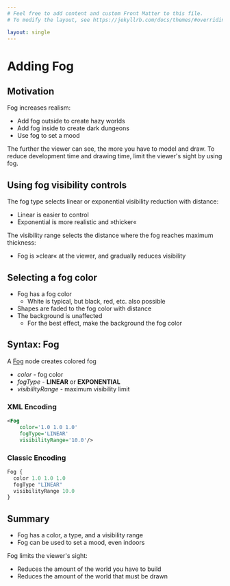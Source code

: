 ```yaml
---
# Feel free to add content and custom Front Matter to this file.
# To modify the layout, see https://jekyllrb.com/docs/themes/#overriding-theme-defaults

layout: single
---
```

# Adding Fog

## Motivation

Fog increases realism:

- Add fog outside to create hazy worlds
- Add fog inside to create dark dungeons
- Use fog to set a mood

The further the viewer can see, the more you have to model and draw. To reduce development time and drawing time, limit the viewer's sight by using fog.

## Using fog visibility controls

The fog type selects linear or exponential visibility reduction with distance:

- Linear is easier to control
- Exponential is more realistic and »thicker«

The visibility range selects the distance where the fog reaches maximum thickness:

- Fog is »clear« at the viewer, and gradually reduces visibility

## Selecting a fog color

- Fog has a fog color
  - White is typical, but black, red, etc. also possible
- Shapes are faded to the fog color with distance
- The background is unaffected
  - For the best effect, make the background the fog color

## Syntax: Fog

A [Fog](https://www.web3d.org/documents/specifications/19775-1/V3.3/Part01/components/enveffects.html#Fog) node creates colored fog

- *color* - fog color
- *fogType* - **LINEAR** or **EXPONENTIAL**
- *visibilityRange* - maximum visibility limit

### XML Encoding

```xml
<Fog
    color='1.0 1.0 1.0'
    fogType='LINEAR'
    visibilityRange='10.0'/>
```

### Classic Encoding

```js
Fog {
  color 1.0 1.0 1.0
  fogType "LINEAR"
  visibilityRange 10.0
}
```

## Summary

- Fog has a color, a type, and a visibility range
- Fog can be used to set a mood, even indoors

Fog limits the viewer's sight:

- Reduces the amount of the world you have to build
- Reduces the amount of the world that must be drawn
